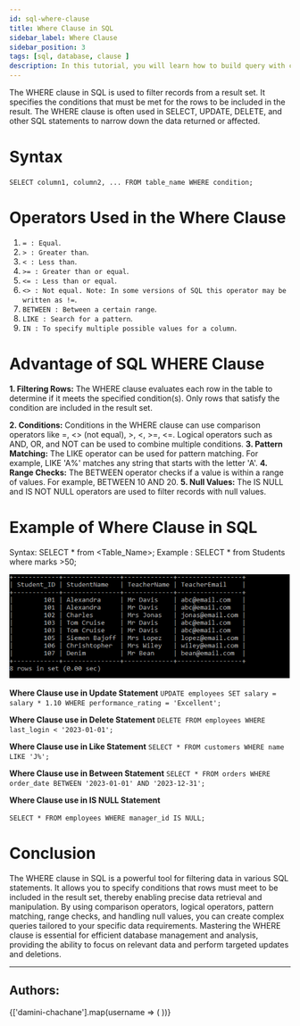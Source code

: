 ```yaml
---
id: sql-where-clause
title: Where Clause in SQL
sidebar_label: Where Clause
sidebar_position: 3
tags: [sql, database, clause ]
description: In this tutorial, you will learn how to build query with condition to get desired output.
---
```



The WHERE clause in SQL is used to filter records from a result set. It specifies the conditions that must be met for the rows to be included in the result. The WHERE clause is often used in SELECT, UPDATE, DELETE, and other SQL statements to narrow down the data returned or affected.

# Syntax 
`SELECT column1, column2, ...
FROM table_name
WHERE condition;`

# Operators Used in the Where Clause
1. `= : Equal`.
2. `> : Greater than`.	
3. `< : Less than`.
4. `>= : Greater than or equal`.	
5. `<= : Less than or equal`.
6. `<> : Not equal. Note: In some versions of SQL this operator may be written as !=`.
7. `BETWEEN : Between a certain range`.
8. `LIKE : Search for a pattern`.	
9. `IN : To specify multiple possible values for a column`.
# Advantage of SQL WHERE Clause

**1. Filtering Rows:** The WHERE clause evaluates each row in the table to determine if it meets the specified condition(s). Only rows that satisfy the condition are included in the result set.

**2. Conditions:** Conditions in the WHERE clause can use comparison operators like =, <> (not equal), >, <, >=, <=.
Logical operators such as AND, OR, and NOT can be used to combine multiple conditions.
**3. Pattern Matching:** The LIKE operator can be used for pattern matching. For example, LIKE 'A%' matches any string that starts with the letter 'A'.
**4. Range Checks:** The BETWEEN operator checks if a value is within a range of values. For example, BETWEEN 10 AND 20.
**5. Null Values:** The IS NULL and IS NOT NULL operators are used to filter records with null values.

# Example of Where Clause in SQL

Syntax: SELECT * from <Table_Name>;
Example : SELECT * from Students where marks >50;

![Picture](image.png)

**Where Clause use in Update Statement**
`UPDATE employees SET salary = salary * 1.10
WHERE performance_rating = 'Excellent';`

**Where Clause use in Delete Statement**
`DELETE FROM employees
WHERE last_login < '2023-01-01';`


**Where Clause use in Like Statement**
`SELECT * FROM customers
WHERE name LIKE 'J%';`


**Where Clause use in Between Statement**
`SELECT * FROM orders
WHERE order_date BETWEEN '2023-01-01' AND '2023-12-31';`


**Where Clause use in IS NULL Statement**

`SELECT * FROM employees
WHERE manager_id IS NULL;`

# Conclusion
The WHERE clause in SQL is a powerful tool for filtering data in various SQL statements. It allows you to specify conditions that rows must meet to be included in the result set, thereby enabling precise data retrieval and manipulation. By using comparison operators, logical operators, pattern matching, range checks, and handling null values, you can create complex queries tailored to your specific data requirements. Mastering the WHERE clause is essential for efficient database management and analysis, providing the ability to focus on relevant data and perform targeted updates and deletions.


---

<h2>Authors:</h2>
<div style={{display: 'flex', flexWrap: 'wrap', justifyContent: 'space-between', gap: '10px'}}>
  {['damini-chachane'].map(username => (
    <Author key={username} username={username} />
 ))}
</div>